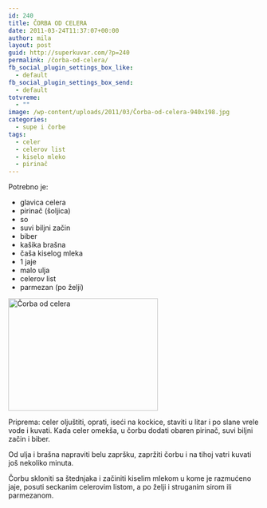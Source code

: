 ```yaml
---
id: 240
title: ČORBA OD CELERA
date: 2011-03-24T11:37:07+00:00
author: mila
layout: post
guid: http://superkuvar.com/?p=240
permalink: /čorba-od-celera/
fb_social_plugin_settings_box_like:
  - default
fb_social_plugin_settings_box_send:
  - default
totvreme:
  - ""
image: /wp-content/uploads/2011/03/Čorba-od-celera-940x198.jpg
categories:
  - supe i čorbe
tags:
  - celer
  - celerov list
  - kiselo mleko
  - pirinač
---
```

Potrebno je:

  * glavica celera
  * pirinač (šoljica)
  * so
  * suvi biljni začin
  * biber
  * kašika brašna
  * čaša kiselog mleka
  * 1 jaje
  * malo ulja
  * celerov list
  * parmezan (po želji)

<img class="alignnone size-medium wp-image-5284" src="/wp-content/uploads/2011/03/Čorba-od-celera-300x225.jpg" alt="Čorba od celera" width="300" height="225" /> 

Priprema: celer oljuštiti, oprati, iseći na kockice, staviti u litar i po slane vrele vode i kuvati. Kada celer omekša, u čorbu dodati obaren pirinač, suvi biljni začin i biber.

Od ulja i brašna napraviti belu zapršku, zapržiti čorbu i na tihoj vatri kuvati još nekoliko minuta.

Čorbu skloniti sa štednjaka i začiniti kiselim mlekom u kome je razmućeno jaje, posuti seckanim celerovim listom, a po želji i struganim sirom ili parmezanom.
